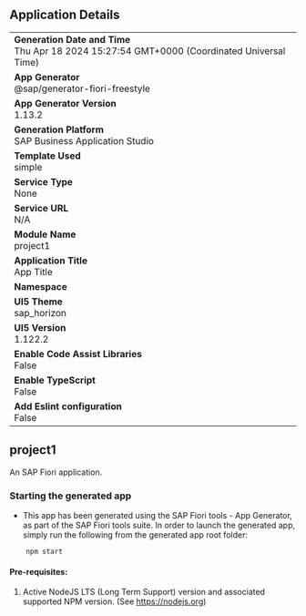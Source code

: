 ## Application Details
|               |
| ------------- |
|**Generation Date and Time**<br>Thu Apr 18 2024 15:27:54 GMT+0000 (Coordinated Universal Time)|
|**App Generator**<br>@sap/generator-fiori-freestyle|
|**App Generator Version**<br>1.13.2|
|**Generation Platform**<br>SAP Business Application Studio|
|**Template Used**<br>simple|
|**Service Type**<br>None|
|**Service URL**<br>N/A
|**Module Name**<br>project1|
|**Application Title**<br>App Title|
|**Namespace**<br>|
|**UI5 Theme**<br>sap_horizon|
|**UI5 Version**<br>1.122.2|
|**Enable Code Assist Libraries**<br>False|
|**Enable TypeScript**<br>False|
|**Add Eslint configuration**<br>False|

## project1

An SAP Fiori application.

### Starting the generated app

-   This app has been generated using the SAP Fiori tools - App Generator, as part of the SAP Fiori tools suite.  In order to launch the generated app, simply run the following from the generated app root folder:

```
    npm start
```

#### Pre-requisites:

1. Active NodeJS LTS (Long Term Support) version and associated supported NPM version.  (See https://nodejs.org)


